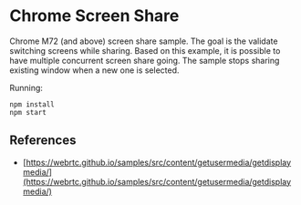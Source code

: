 Chrome Screen Share
===================

Chrome M72 (and above) screen share sample. The goal is the validate switching screens while sharing. Based on this example, it is possible to have multiple concurrent screen share going. The sample stops sharing existing window when a new one is selected.

Running:

    npm install
    npm start

References
----------
- [https://webrtc.github.io/samples/src/content/getusermedia/getdisplaymedia/](https://webrtc.github.io/samples/src/content/getusermedia/getdisplaymedia/)
